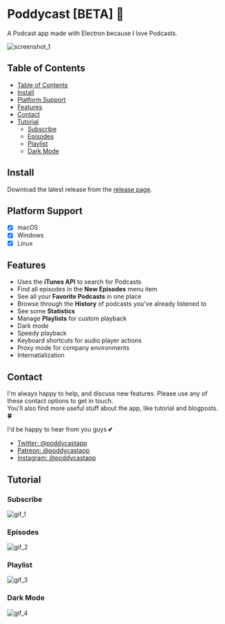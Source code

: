 # Poddycast [BETA] :construction:

A Podcast app made with Electron because I love Podcasts.

![screenshot_1](img/poddycastapp.png)

## Table of Contents
- [Table of Contents](#table-of-contents)
- [Install](#install)
- [Platform Support](#platform-support)
- [Features](#features)
- [Contact](#contact)
- [Tutorial](#tutorial)
  - [Subscribe](#subscribe)
  - [Episodes](#episodes)
  - [Playlist](#playlist)
  - [Dark Mode](#dark-mode)

## Install

Download the latest release from the [release page](https://github.com/MrChuckomo/poddycast/releases).

## Platform Support

- [x] macOS  
- [x] Windows
- [x] Linux

## Features

- Uses the **iTunes API** to search for Podcasts
- Find all episodes in the **New Episodes** menu item
- See all your **Favorite Podcasts** in one place
- Browse through the **History** of podcasts you've already listened to
- See some **Statistics**
- Manage **Playlists** for custom playback
- Dark mode
- Speedy playback
- Keyboard shortcuts for audio player actions
- Proxy mode for company environments
- Internatialization

## Contact

I'm always happy to help, and discuss new features.
Please use any of these contact options to get in touch.   
You'll also find more useful stuff about the app, like tutorial and blogposts. 🍀

I'd be happy to hear from you guys 💕

- [Twitter: @poddycastapp](https://twitter.com/poddycastapp)
- [Patreon: @poddycastapp](https://patreon.com/poddycastapp)
- [Instagram: @poddycastapp](https://instagram.com/poddycastapp)


## Tutorial

### Subscribe

![gif_1](img/tutorial-01-subscribe.gif)

### Episodes

![gif_2](img/tutorial-02-episodes.gif)

### Playlist

![gif_3](img/tutorial-03-playlists.gif)

### Dark Mode

![gif_4](img/tutorial-04-darkmode.gif)

